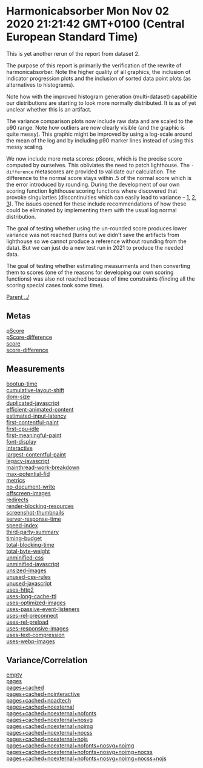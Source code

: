 
# Harmonicabsorber Mon Nov 02 2020 21:21:42 GMT+0100 (Central European Standard Time)

This is yet another rerun of the report from dataset 2.

The purpose of this report is primarily the verification of the
rewrite of harmonicabsorber. Note the higher quality of all graphics,
the inclusion of indicator progression plots and the inclusion of sorted
data point plots (as alternatives to histograms).

Note how with the improved histogram generation (multi-dataset) capabilitie
our distributions are starting to look more normally distributed. It is as of
yet unclear whether this is an artifact.

The variance comparison plots now include raw data and are scaled to the
p90 range. Note how outliers are now clearly visible (and the graphic is quite messy).
This graphic might be improved by using a log-scale around the mean of the log
and by including p90 marker lines instead of using this messy scaling.

We now include more meta scores: pScore, which is the precise score computed by ourselves.
This obliviates the need to patch lighthouse. The `-difference` metascores are provided
to validate our calculation. The difference to the normal score stays within .5 of the normal
score which is the error introduced by rounding. During the development of our own scoring
function lighthouse scoring functions where discovered that provoke singularties (discontinuities
which can easily lead to variance – [1](https://github.com/GoogleChrome/lighthouse/issues/11881),
[2](https://github.com/GoogleChrome/lighthouse/issues/11882), [3](https://github.com/GoogleChrome/lighthouse/issues/11883)).
The issues opened for these include recommendations of how these could be eliminated
by implementing them with the usual log normal distribution.

The goal of testing whether using the un-rounded score produces lower variance
was not reached (turns out we didn't save the artifacts from lighthouse so we
cannot produce a reference without rounding from the data). But we can just do
a new test run in 2021 to produce the needed data.

The goal of testing whether estimating measurments and then converting them to scores (one of the
reasons for developing our own scoring functions) was also not reached because of time constraints
(finding all the scoring special cases took some time).

[Parent ../](../)

## Metas

[pScore](meta/pScore)  
[pScore-difference](meta/pScore-difference)  
[score](meta/score)  
[score-difference](meta/score-difference)  

## Measurements

[bootup-time](bootup-time)  
[cumulative-layout-shift](cumulative-layout-shift)  
[dom-size](dom-size)  
[duplicated-javascript](duplicated-javascript)  
[efficient-animated-content](efficient-animated-content)  
[estimated-input-latency](estimated-input-latency)  
[first-contentful-paint](first-contentful-paint)  
[first-cpu-idle](first-cpu-idle)  
[first-meaningful-paint](first-meaningful-paint)  
[font-display](font-display)  
[interactive](interactive)  
[largest-contentful-paint](largest-contentful-paint)  
[legacy-javascript](legacy-javascript)  
[mainthread-work-breakdown](mainthread-work-breakdown)  
[max-potential-fid](max-potential-fid)  
[metrics](metrics)  
[no-document-write](no-document-write)  
[offscreen-images](offscreen-images)  
[redirects](redirects)  
[render-blocking-resources](render-blocking-resources)  
[screenshot-thumbnails](screenshot-thumbnails)  
[server-response-time](server-response-time)  
[speed-index](speed-index)  
[third-party-summary](third-party-summary)  
[timing-budget](timing-budget)  
[total-blocking-time](total-blocking-time)  
[total-byte-weight](total-byte-weight)  
[unminified-css](unminified-css)  
[unminified-javascript](unminified-javascript)  
[unsized-images](unsized-images)  
[unused-css-rules](unused-css-rules)  
[unused-javascript](unused-javascript)  
[uses-http2](uses-http2)  
[uses-long-cache-ttl](uses-long-cache-ttl)  
[uses-optimized-images](uses-optimized-images)  
[uses-passive-event-listeners](uses-passive-event-listeners)  
[uses-rel-preconnect](uses-rel-preconnect)  
[uses-rel-preload](uses-rel-preload)  
[uses-responsive-images](uses-responsive-images)  
[uses-text-compression](uses-text-compression)  
[uses-webp-images](uses-webp-images)  

## Variance/Correlation

[empty](correlation/empty)  
[pages](correlation/pages)  
[pages+cached](correlation/pages+cached)  
[pages+cached+nointeractive](correlation/pages+cached+nointeractive)  
[pages+cached+noadtech](correlation/pages+cached+noadtech)  
[pages+cached+noexternal](correlation/pages+cached+noexternal)  
[pages+cached+noexternal+nofonts](correlation/pages+cached+noexternal+nofonts)  
[pages+cached+noexternal+nosvg](correlation/pages+cached+noexternal+nosvg)  
[pages+cached+noexternal+noimg](correlation/pages+cached+noexternal+noimg)  
[pages+cached+noexternal+nocss](correlation/pages+cached+noexternal+nocss)  
[pages+cached+noexternal+nojs](correlation/pages+cached+noexternal+nojs)  
[pages+cached+noexternal+nofonts+nosvg+noimg](correlation/pages+cached+noexternal+nofonts+nosvg+noimg)  
[pages+cached+noexternal+nofonts+nosvg+noimg+nocss](correlation/pages+cached+noexternal+nofonts+nosvg+noimg+nocss)  
[pages+cached+noexternal+nofonts+nosvg+noimg+nocss+nojs](correlation/pages+cached+noexternal+nofonts+nosvg+noimg+nocss+nojs)  
